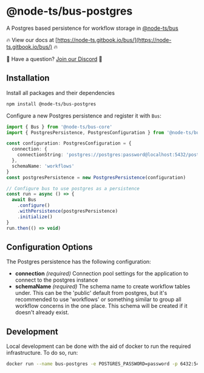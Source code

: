 # @node-ts/bus-postgres

A Postgres based persistence for workflow storage in [@node-ts/bus](https://node-ts.gitbook.io/bus/)

🔥 View our docs at [https://node-ts.gitbook.io/bus/](https://node-ts.gitbook.io/bus/) 🔥

🤔 Have a question? [Join our Discord](https://discord.gg/Gg7v4xt82X) 🤔

## Installation

Install all packages and their dependencies

```bash
npm install @node-ts/bus-postgres
```

Configure a new Postgres persistence and register it with `Bus`:

```typescript
import { Bus } from '@node-ts/bus-core'
import { PostgresPersistence, PostgresConfiguration } from '@node-ts/bus-postgres'

const configuration: PostgresConfiguration = {
  connection: {
    connectionString: 'postgres://postgres:password@localhost:5432/postgres'
  },
  schemaName: 'workflows'
}
const postgresPersistence = new PostgresPersistence(configuration)

// Configure bus to use postgres as a persistence
const run = async () => {
  await Bus
    .configure()
    .withPersistence(postgresPersistence)
    .initialize()
}
run.then(() => void)
```

## Configuration Options

The Postgres persistence has the following configuration:

*  **connection** *(required)* Connection pool settings for the application to connect to the postgres instance
*  **schemaName** *(required)* The schema name to create workflow tables under. This can be the 'public' default from postgres, but it's recommended to use 'workflows' or something similar to group all workflow concerns in the one place. This schema will be created if it doesn't already exist.

## Development

Local development can be done with the aid of docker to run the required infrastructure. To do so, run:

```bash
docker run --name bus-postgres -e POSTGRES_PASSWORD=password -p 6432:5432 -d postgres
```
